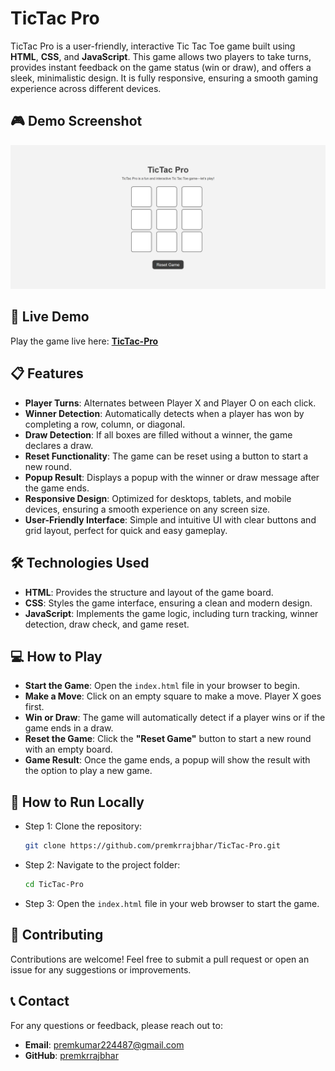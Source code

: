 # TicTac Pro

TicTac Pro is a user-friendly, interactive Tic Tac Toe game built using **HTML**, **CSS**, and **JavaScript**. This game allows two players to take turns, provides instant feedback on the game status (win or draw), and offers a sleek, minimalistic design. It is fully responsive, ensuring a smooth gaming experience across different devices.

## 🎮 Demo Screenshot

![Screenshot of Project](assets/screenshot/screenshot.png)

## 🔗 Live Demo

Play the game live here: **[TicTac-Pro](https://premkrrajbhar.github.io/TicTac-Pro/)**

## 📋 Features

- **Player Turns**: Alternates between Player X and Player O on each click.
- **Winner Detection**: Automatically detects when a player has won by completing a row, column, or diagonal.
- **Draw Detection**: If all boxes are filled without a winner, the game declares a draw.
- **Reset Functionality**: The game can be reset using a button to start a new round.
- **Popup Result**: Displays a popup with the winner or draw message after the game ends.
- **Responsive Design**: Optimized for desktops, tablets, and mobile devices, ensuring a smooth experience on any screen size.
- **User-Friendly Interface**: Simple and intuitive UI with clear buttons and grid layout, perfect for quick and easy gameplay.

## 🛠️ Technologies Used

- **HTML**: Provides the structure and layout of the game board.
- **CSS**: Styles the game interface, ensuring a clean and modern design.
- **JavaScript**: Implements the game logic, including turn tracking, winner detection, draw check, and game reset.

## 💻 How to Play

- **Start the Game**: Open the `index.html` file in your browser to begin.
- **Make a Move**: Click on an empty square to make a move. Player X goes first.
- **Win or Draw**: The game will automatically detect if a player wins or if the game ends in a draw.
- **Reset the Game**: Click the **"Reset Game"** button to start a new round with an empty board.
- **Game Result**: Once the game ends, a popup will show the result with the option to play a new game.

## 📝 How to Run Locally

- Step 1: Clone the repository:

   ```bash
   git clone https://github.com/premkrrajbhar/TicTac-Pro.git
   ```

- Step 2: Navigate to the project folder:

   ```bash
   cd TicTac-Pro
   ```

- Step 3:  Open the `index.html` file in your web browser to start the game.

## 🤝 Contributing

Contributions are welcome! Feel free to submit a pull request or open an issue for any suggestions or improvements.

## 📞 Contact

For any questions or feedback, please reach out to:

- **Email**: [premkumar224487@gmail.com](mailto:premkumar224487@gmail.com)
- **GitHub**: [premkrrajbhar](https://github.com/premkrrajbhar)
